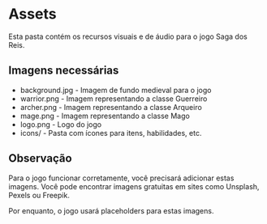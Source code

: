 # Assets

Esta pasta contém os recursos visuais e de áudio para o jogo Saga dos Reis.

## Imagens necessárias

- background.jpg - Imagem de fundo medieval para o jogo
- warrior.png - Imagem representando a classe Guerreiro
- archer.png - Imagem representando a classe Arqueiro
- mage.png - Imagem representando a classe Mago
- logo.png - Logo do jogo
- icons/ - Pasta com ícones para itens, habilidades, etc.

## Observação

Para o jogo funcionar corretamente, você precisará adicionar estas imagens.
Você pode encontrar imagens gratuitas em sites como Unsplash, Pexels ou Freepik.

Por enquanto, o jogo usará placeholders para estas imagens.
